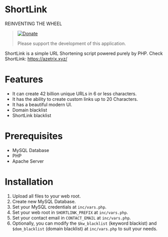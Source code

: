 # ShortLink
REINVENTING THE WHEEL

> [![Donate](https://img.shields.io/badge/Donate-PayPal-green.svg)](https://www.paypal.com/cgi-bin/webscr?cmd=_s-xclick&hosted_button_id=7ZHJQTCW4UZ8A)
>
> Please support the development of this application.

ShortLink is a simple URL Shortening script powered purely by PHP.
Check ShortLink: https://azetrix.xyz/


# Features

- It can  create 42 billion unique URLs in 6 or less characters.
- It has the ability to create custom links up to 20 Characters.
- It has a beautiful modern UI.
- Domain blacklist
- ShortLink blacklist


# Prerequisites

- MySQL Database
- PHP
- Apache Server


# Installation

1. Upload all files to your web root.
2. Create new MySQL Database.
3. Set your MySQL credentials at `inc/vars.php`.
4. Set your web root in `SHORTLINK_PREFIX` at `inc/vars.php`.
5. Set your contact email in `CONTACT_EMAIL` at `inc/vars.php`.
6. Optionally, you can modify the `$kw_blacklist` (keyword blackist) and `$dom_blacklist` (domain blacklist) at `inc/vars.php` to suit your needs.
